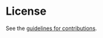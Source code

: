 # License

See the
[guidelines for contributions](https://github.com/tus/tus-v2/blob/master/CONTRIBUTING.md).
